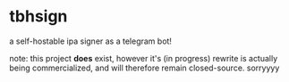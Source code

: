 # tbhsign
a self-hostable ipa signer as a telegram bot!

note: this project **does** exist, however it's (in progress) rewrite is actually being commercialized, and will therefore remain closed-source. sorryyyy
